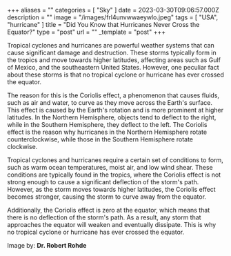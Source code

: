 +++
aliases = ""
categories = [ "Sky" ]
date = 2023-03-30T09:06:57.000Z
description = ""
image = "/images/frl4unvwwaeywlo.jpeg"
tags = [ "USA", "hurricane" ]
title = "Did You Know that Hurricanes Never Cross the Equator?"
type = "post"
url = ""
_template = "post"
+++

Tropical cyclones and hurricanes are powerful weather systems that can cause significant damage and destruction. These storms typically form in the tropics and move towards higher latitudes, affecting areas such as Gulf of Mexico, and the southeastern United States. However, one peculiar fact about these storms is that no tropical cyclone or hurricane has ever crossed the equator.

The reason for this is the Coriolis effect, a phenomenon that causes fluids, such as air and water, to curve as they move across the Earth's surface. This effect is caused by the Earth's rotation and is more prominent at higher latitudes. In the Northern Hemisphere, objects tend to deflect to the right, while in the Southern Hemisphere, they deflect to the left. The Coriolis effect is the reason why hurricanes in the Northern Hemisphere rotate counterclockwise, while those in the Southern Hemisphere rotate clockwise.

Tropical cyclones and hurricanes require a certain set of conditions to form, such as warm ocean temperatures, moist air, and low wind shear. These conditions are typically found in the tropics, where the Coriolis effect is not strong enough to cause a significant deflection of the storm's path. However, as the storm moves towards higher latitudes, the Coriolis effect becomes stronger, causing the storm to curve away from the equator.

Additionally, the Coriolis effect is zero at the equator, which means that there is no deflection of the storm's path. As a result, any storm that approaches the equator will weaken and eventually dissipate. This is why no tropical cyclone or hurricane has ever crossed the equator.

Image by: **Dr. Robert Rohde**
